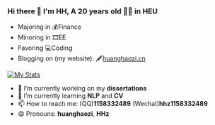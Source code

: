 ### Hi there 👋  I'm HH, A 20 years old 👨‍🎓 in HEU
- Majoring in 💰Finance 
- Minoring in 🎞EE
- Favoring 💻Coding
- Blogging on (my website): 🖋[huanghaozi.cn](https://huanghaozi.cn)

[![My Stats](https://github-readme-stats.vercel.app/api?username=huanghaozi)]()

- 🔭 I’m currently working on my **dissertations**
- 🌱 I’m currently learning **NLP** and **CV**
- 📫 How to reach me: (QQ)**1158332489**  (Wechat)**hhz1158332489**
- 😄 Pronouns: **huanghaozi**, **HHz**

